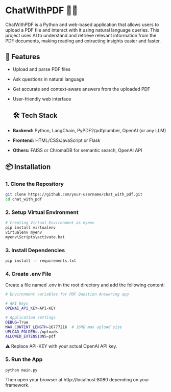 # ChatWithPDF 🧠📄

ChatWithPDF is a Python and web-based application that allows users to upload a PDF file and interact with it using natural language queries. This project uses AI to understand and retrieve relevant information from the PDF documents, making reading and extracting insights easier and faster.

## 🚀 Features

- Upload and parse PDF files
- Ask questions in natural language
- Get accurate and context-aware answers from the uploaded PDF
- User-friendly web interface

  ## 🛠️ Tech Stack

- **Backend:** Python, LangChain, PyPDF2/pdfplumber, OpenAI (or any LLM)
- **Frontend:** HTML/CSS/JavaScript or Flask
- **Others:** FAISS or ChromaDB for semantic search, OpenAI API

## 📦 Installation

### 1. Clone the Repository

```bash
git clone https://github.com/your-username/chat_with_pdf.git
cd chat_with_pdf
```

### 2. Setup Virtual Environment
```bash
# Creating Virtual Environment as myenv
pip install virtualenv
virtualenv myenv
myenv\Scripts\activate.bat
```

### 3. Install Dependencies
```bash
pip install -r requirements.txt
```

### 4. Create .env File
Create a file named .env in the root directory and add the following content:
```bash
# Environment variables for PDF Question Answering app

# API Keys
OPENAI_API_KEY=API-KEY

# Application settings
DEBUG=True
MAX_CONTENT_LENGTH=16777216  # 16MB max upload size
UPLOAD_FOLDER=./uploads
ALLOWED_EXTENSIONS=pdf
```
⚠️ Replace API-KEY with your actual OpenAI API key.

### 5. Run the App
```bash
python main.py
```
Then open your browser at http://localhost:8080 depending on your framework.


